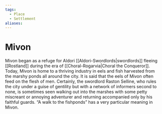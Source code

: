 ```yaml
---
tags:
  - Place
  - Settlement
aliases:
---
```

# Mivon
Mivon began as a refuge for Aldori [[Aldori-Swordlords|swordlords]] fleeing [[Rostland]] during the era of [[Choral-Rogarvia|Choral the Conqueror]]. Today, Mivon is home to a thriving industry in eels and fish harvested from the marshy ponds all around the city. It is said that the eels of Mivon often feed on the flesh of men. Certainly, the swordlord Raston Selline, who rules the city under a guise of gentility but with a network of informers second to none, is sometimes seen walking out into the marshes with some petty miscreant or annoying adventurer and returning accompanied only by his faithful guards. “A walk to the fishponds” has a very particular meaning in Mivon.